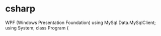 # csharp
WPF (Windows Presentation Foundation)
using MySql.Data.MySqlClient;
using System;
class Program {
